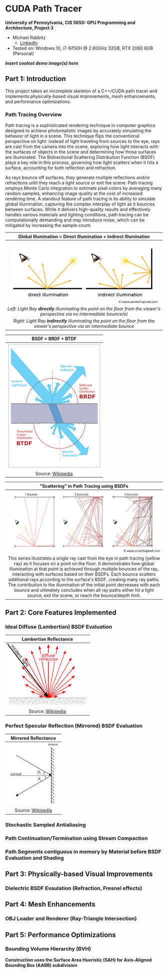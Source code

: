 CUDA Path Tracer
================

**University of Pennsylvania, CIS 5650: GPU Programming and Architecture, Project 3**

* Michael Rabbitz
  * [LinkedIn](https://www.linkedin.com/in/mike-rabbitz)
* Tested on: Windows 10, i7-9750H @ 2.60GHz 32GB, RTX 2060 6GB (Personal)

***Insert coolest demo image(s) here***

## Part 1: Introduction

This project takes an incomplete skeleton of a C++/CUDA path tracer and implements physically-based visual improvements, mesh enhancements, and performance optimizations.

### Path Tracing Overview
Path tracing is a sophisticated rendering technique in computer graphics designed to achieve photorealistic images by accurately simulating the behavior of light in a scene. This technique flips the conventional perspective on light: instead of light traveling from sources to the eye, rays are cast from the camera into the scene, exploring how light interacts with the surfaces of objects in the scene and determining how those surfaces are illuminated. The Bidirectional Scattering Distribution Function (BSDF) plays a key role in this process, governing how light scatters when it hits a surface, accounting for both reflection and refraction.

As rays bounce off surfaces, they generate multiple reflections and/or refractions until they reach a light source or exit the scene. Path tracing employs Monte Carlo integration to estimate pixel colors by averaging many random samples, enhancing image quality at the cost of increased rendering time. A standout feature of path tracing is its ability to simulate global illumination, capturing the complex interplay of light as it bounces between surfaces. While it delivers high-quality results and effectively handles various materials and lighting conditions, path tracing can be computationally demanding and may introduce noise, which can be mitigated by increasing the sample count.

|Global Illumination = Direct Illumination + Indirect Illumination|
|:--:|
|<img src="img/global_illumination.png" alt="global_illumination" height="200"> <tr></tr>|
|*Left: Light Ray* ***directly*** *illuminating the point on the floor from the viewer's perspective via no intermediate bounce(s)* <tr></tr>|
|*Right: Light Ray* ***indirectly*** *illuminating the point on the floor from the viewer's perspective via an intermediate bounce*|

|BSDF = BRDF + BTDF|
|:--:|
|<img src="img/bsdf.png" alt="bsdf" height="400"> <tr></tr>|
|Source: [Wikipedia](https://en.wikipedia.org/wiki/Bidirectional_scattering_distribution_function)|

|"Scattering" in Path Tracing using BSDFs|
|:--:|
|<img src="img/path_tracing.png" alt="path_tracing" height="200"> <tr></tr>|
|This series illustrates a single ray cast from the eye in path tracing (yellow ray) as it focuses on a point on the floor. It demonstrates how global illumination at that point is achieved through multiple bounces of the ray, interacting with surfaces based on their BSDFs. Each bounce scatters additional rays according to the surface's BSDF, creating many ray paths. The contribution to the illumination of the initial point decreases with each bounce and ultimately concludes when all ray paths either hit a light source, exit the scene, or reach the bounce/depth limit.|

## Part 2: Core Features Implemented

### Ideal Diffuse (Lambertian) BSDF Evaluation
|Lambertian Reflectance|
|:--:|
|<img src="img/lambertian_diffuse.PNG" alt="lambertian_diffuse" height="200"> <tr></tr>|
|Source: [Wikipedia](https://en.wikipedia.org/wiki/Lambertian_reflectance)|

### Perfect Specular Reflection (Mirrored) BSDF Evaluation
|Mirrored Reflectance|
|:--:|
|<img src="img/specular_reflection.png" alt="specular_reflection" height="200"> <tr></tr>|
|Source: [Wikipedia](https://en.wikipedia.org/wiki/Specular_reflection)|

### Stochastic Sampled Antialiasing


### Path Continuation/Termination using Stream Compaction


### Path Segments contiguous in memory by Material before BSDF Evaluation and Shading


## Part 3: Physically-based Visual Improvements

### Dielectric BSDF Evaulation (Refraction, Fresnel effects)

## Part 4: Mesh Enhancements

### OBJ Loader and Renderer (Ray-Triangle Intersection)

## Part 5: Performance Optimizations

### Bounding Volume Hierarchy (BVH)
**Construction uses the Surface Area Hueristic (SAH) for Axis-Aligned Bounding Box (AABB) subdivision**












